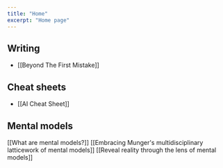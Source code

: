 ```yaml
---
title: "Home"
excerpt: "Home page"
---
```


## Writing
- [[Beyond The First Mistake]]

## Cheat sheets
- [[AI Cheat Sheet]]

## Mental models
[[What are mental models?]]
[[Embracing Munger's multidisciplinary latticework of mental models]]
[[Reveal reality through the lens of mental models]]